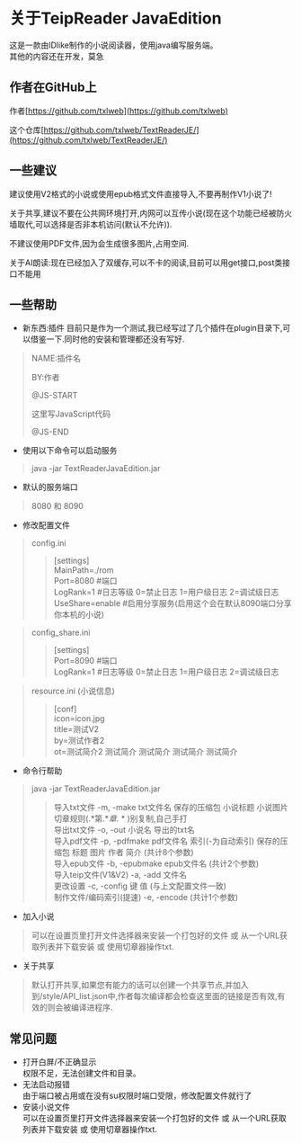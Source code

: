# 关于TeipReader JavaEdition

这是一款由IDlike制作的小说阅读器，使用java编写服务端。<br>
其他的内容还在开发，莫急

## 作者在GitHub上

作者[https://github.com/txlweb](https://github.com/txlweb)

这个仓库[https://github.com/txlweb/TextReaderJE/](https://github.com/txlweb/TextReaderJE/)

## 一些建议

建议使用V2格式的小说或使用epub格式文件直接导入,不要再制作V1小说了!

关于共享,建议不要在公共网环境打开,内网可以互传小说(现在这个功能已经被防火墙取代,可以选择是否非本机访问(默认不允许)).

不建议使用PDF文件,因为会生成很多图片,占用空间.

关于AI朗读:现在已经加入了双缓存,可以不卡的阅读,目前可以用get接口,post类接口不能用
## 一些帮助

* 新东西:插件
目前只是作为一个测试,我已经写过了几个插件在plugin目录下,可以借鉴一下.同时他的安装和管理都还没有写好.

> NAME:插件名
> 
>  BY:作者
> 
>  @JS-START
> 
> 这里写JavaScript代码
> 
> @JS-END

* 使用以下命令可以启动服务

> java -jar TextReaderJavaEdition.jar

* 默认的服务端口

> 8080 和 8090

* 修改配置文件

> config.ini<br>
>> [settings]<br>
> > MainPath=./rom<br>
> > Port=8080 #端口<br>
> > LogRank=1 #日志等级 0=禁止日志 1=用户级日志 2=调试级日志<br>
> > UseShare=enable #启用分享服务(启用这个会在默认8090端口分享你本机的小说)<br>

> config_share.ini<br>
>> [settings]<br>
> > Port=8090 #端口<br>
> > LogRank=1 #日志等级 0=禁止日志 1=用户级日志 2=调试级日志<br>

> resource.ini (小说信息)<br>
>> [conf]<br>
> > icon=icon.jpg<br>
> > title=测试V2<br>
> > by=测试作者2<br>
> > ot=测试简介2 测试简介 测试简介 测试简介 测试简介<br>

* 命令行帮助

> java -jar TextReaderJavaEdition.jar
>> 导入txt文件 -m, -make txt文件名 保存的压缩包 小说标题 小说图片 切章规则(.*第.**章.* * )别复制,自己手打<br>
> 导出txt文件 -o, -out 小说名 导出的txt名<br>
> 导入pdf文件 -p, -pdfmake pdf文件名 索引(-为自动索引) 保存的压缩包 标题 图片 作者 简介 (共计8个参数)<br>
> 导入epub文件 -b, -epubmake epub文件名 (共计2个参数)<br>
> 导入teip文件(V1&V2) -a, -add 文件名<br>
> 更改设置 -c, -config 键 值 (与上文配置文件一致)<br>
> 制作文件/编码索引(提速) -e, -encode (共计1个参数)<br>

* 加入小说

> 可以在设置页里打开文件选择器来安装一个打包好的文件 或 从一个URL获取列表并下载安装 或 使用切章器操作txt.

* 关于共享

> 默认打开共享,如果您有能力的话可以创建一个共享节点,并加入到/style/API_list.json中,作者每次编译都会检查这里面的链接是否有效,有效的则会被编译进程序.

## 常见问题

* 打开白屏/不正确显示<br>
  权限不足，无法创建文件和目录。
* 无法启动报错<br>
  由于端口被占用或在没有su权限时端口受限，修改配置文件就行了
* 安装小说文件<br>
  可以在设置页里打开文件选择器来安装一个打包好的文件 或 从一个URL获取列表并下载安装 或 使用切章器操作txt.